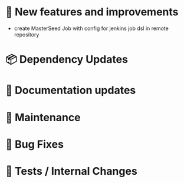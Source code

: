 # 🚀 New features and improvements
- create MasterSeed Job with config for jenkins job dsl in remote repository

# 📦 Dependency Updates

# 📝 Documentation updates

# 👻 Maintenance

# 🐛 Bug Fixes

# 🚦 Tests / Internal Changes
